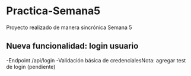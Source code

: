 # Practica-Semana5
Proyecto realizado de manera sincrónica Semana 5

## Nueva funcionalidad: login usuario
-Endpoint /api/login
-Validación básica de credencialesNota: agregar test de login (pendiente)
